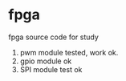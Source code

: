 # fpga
fpga source code for study
1. pwm module tested, work ok.
2. gpio module ok
3. SPI module test ok
